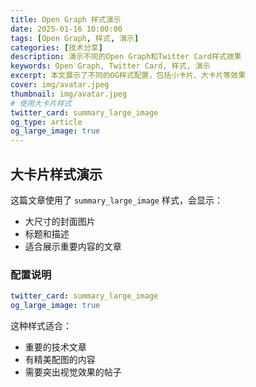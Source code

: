 ```yaml
---
title: Open Graph 样式演示
date: 2025-01-16 10:00:00
tags: [Open Graph, 样式, 演示]
categories: [技术分享]
description: 演示不同的Open Graph和Twitter Card样式效果
keywords: Open Graph, Twitter Card, 样式, 演示
excerpt: 本文展示了不同的OG样式配置，包括小卡片、大卡片等效果
cover: img/avatar.jpeg
thumbnail: img/avatar.jpeg
# 使用大卡片样式
twitter_card: summary_large_image
og_type: article
og_large_image: true
---
```


## 大卡片样式演示

这篇文章使用了 `summary_large_image` 样式，会显示：
- 大尺寸的封面图片
- 标题和描述
- 适合展示重要内容的文章

### 配置说明

```yaml
twitter_card: summary_large_image
og_large_image: true
```

这种样式适合：
- 重要的技术文章
- 有精美配图的内容
- 需要突出视觉效果的帖子 